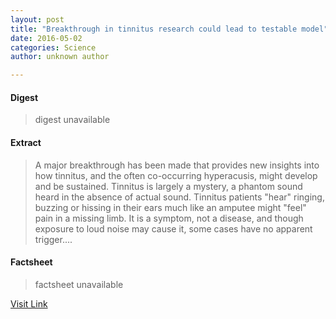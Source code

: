 ```yaml
---
layout: post
title: "Breakthrough in tinnitus research could lead to testable model"
date: 2016-05-02
categories: Science
author: unknown author

---
```



#### Digest
>digest unavailable

#### Extract
>A major breakthrough has been made that provides new insights into how tinnitus, and the often co-occurring hyperacusis, might develop and be sustained. Tinnitus is largely a mystery, a phantom sound heard in the absence of actual sound. Tinnitus patients "hear" ringing, buzzing or hissing in their ears much like an amputee might "feel" pain in a missing limb. It is a symptom, not a disease, and though exposure to loud noise may cause it, some cases have no apparent trigger....

#### Factsheet
>factsheet unavailable

[Visit Link](http://feeds.sciencedaily.com/~r/sciencedaily/~3/yd1tSzxRg3g/150512152646.htm)



